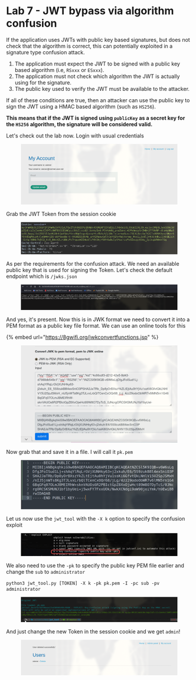 # Lab 7 - JWT bypass via algorithm confusion

If the application uses JWTs with public key based signatures, but does not check that the algorithm is correct, this can potentially exploited in a signature type confusion attack.

1. The application must expect the JWT to be signed with a public key based algorithm (i.e, `RSxxx` or `ESxxx`).
2. The application must not check which algorithm the JWT is actually using for the signature.
3. The public key used to verify the JWT must be available to the attacker.

If all of these conditions are true, then an attacker can use the public key to sign the JWT using a HMAC based algorithm (such as `HS256`).

**This means that if the JWT is signed using `publicKey` as a secret key for the `HS256` algorithm, the signature will be considered valid.**

Let's check out the lab now. Login with usual credentials

<figure><img src="../../.gitbook/assets/image (87).png" alt=""><figcaption></figcaption></figure>

Grab the JWT Token from the session cookie

<figure><img src="../../.gitbook/assets/image (88).png" alt=""><figcaption></figcaption></figure>

As per the requirements for the confusion attack. We need an available public key that is used for signing the Token. Let's check the default endpoint which is `/jwks.json`

<figure><img src="../../.gitbook/assets/image (89).png" alt=""><figcaption></figcaption></figure>

And yes, it's present. Now this is in JWK format we need to convert it into a PEM format as a public key file format. We can use an online tools for this

{% embed url="https://8gwifi.org/jwkconvertfunctions.jsp" %}

<figure><img src="../../.gitbook/assets/image (91).png" alt=""><figcaption></figcaption></figure>

Now grab that and save it in a file. I will call it `pk.pem`

<figure><img src="../../.gitbook/assets/image (92).png" alt=""><figcaption></figcaption></figure>

Let us now use the `jwt_tool` with the `-X k` option to specify the confusion exploit

<figure><img src="../../.gitbook/assets/image (93).png" alt=""><figcaption></figcaption></figure>

We also need to use the `-pk` to specify the public key PEM file earlier and change the `sub` to `administrator`

```
python3 jwt_tool.py [TOKEN] -X k -pk pk.pem -I -pc sub -pv administrator
```

<figure><img src="../../.gitbook/assets/image (94).png" alt=""><figcaption></figcaption></figure>

And just change the new Token in the session cookie and we get `admin`!

<figure><img src="../../.gitbook/assets/image (95).png" alt=""><figcaption></figcaption></figure>
